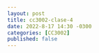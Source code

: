 ```yaml
---
layout: post
title: cc3002-clase-4
date: 2022-8-17 14:30 -0300
categories: [CC3002]
published: false
---
```



